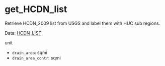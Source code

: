 # get_HCDN_list
Retrieve HCDN_2009 list from USGS and label them with HUC sub regions.

Data: [HCDN_LIST](https://github.com/asaito333/Get_HCDN_List/tree/main/HCDN_LIST)

unit
- `drain_area`: sqmi
- `drain_area_contr`: sqmi 